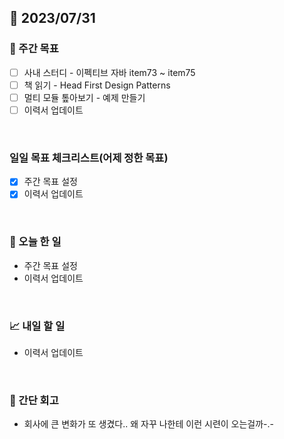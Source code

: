 ## 📅 2023/07/31


### 👏 주간 목표

- [ ] 사내 스터디 - 이펙티브 자바 item73 ~ item75
- [ ] 책 읽기 - Head First Design Patterns
- [ ] 멀티 모듈 톺아보기 - 예제 만들기
- [ ] 이력서 업데이트

<br/>

### 일일 목표 체크리스트(어제 정한 목표)

- [x] 주간 목표 설정
- [x] 이력서 업데이트

<br/>

### 💯 오늘 한 일

- 주간 목표 설정
- 이력서 업데이트

<br/>

### 📈 내일 할 일

- 이력서 업데이트

<br/>

### 🤔 간단 회고

- 회사에 큰 변화가 또 생겼다.. 왜 자꾸 나한테 이런 시련이 오는걸까-.-
 

